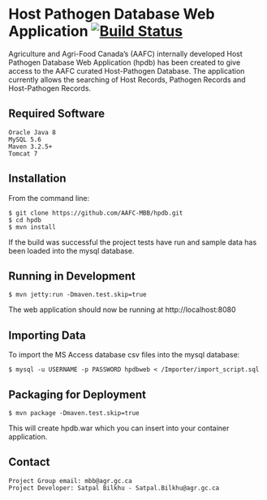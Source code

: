 # Host Pathogen Database Web Application [![Build Status](https://travis-ci.org/AAFC-MBB/hpdb.svg?branch=dev)](https://travis-ci.org/AAFC-MBB/hpdb)

Agriculture and Agri-Food Canada’s (AAFC) internally developed Host Pathogen Database Web Application (hpdb) has been created to give access to the AAFC curated Host-Pathogen Database.  The application currently allows the searching of Host Records, Pathogen Records and Host-Pathogen Records.


Required Software
------------------

    Oracle Java 8
    MySQL 5.6
    Maven 3.2.5+
    Tomcat 7


Installation
------------

From the command line:

    $ git clone https://github.com/AAFC-MBB/hpdb.git
    $ cd hpdb
    $ mvn install
    
If the build was successful the project tests have run and sample data has been loaded into the mysql database. 

    
Running in Development
----------------------

    $ mvn jetty:run -Dmaven.test.skip=true
    
The web application should now be running at http://localhost:8080
    
    
Importing Data
--------------

To import the MS Access database csv files into the mysql database:

    $ mysql -u USERNAME -p PASSWORD hpdbweb < /Importer/import_script.sql


Packaging for Deployment
------------------------

    $ mvn package -Dmaven.test.skip=true 
 
 This will create hpdb.war which you can insert into your container application.


Contact
-------

    Project Group email: mbb@agr.gc.ca
    Project Developer: Satpal Bilkhu - Satpal.Bilkhu@agr.gc.ca
